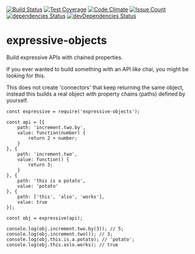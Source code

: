 [![Build Status](https://travis-ci.org/pantoninho/expressive-objects.svg?branch=master)](https://travis-ci.org/pantoninho/expressive-objects)
[![Test Coverage](https://codeclimate.com/github/pantoninho/expressive-objects/badges/coverage.svg)](https://codeclimate.com/github/pantoninho/expressive-objects/coverage)
[![Code Climate](https://codeclimate.com/github/pantoninho/expressive-objects/badges/gpa.svg)](https://codeclimate.com/github/pantoninho/expressive-objects)
[![Issue Count](https://codeclimate.com/github/pantoninho/expressive-objects/badges/issue_count.svg)](https://codeclimate.com/github/pantoninho/expressive-objects)
[![dependencies Status](https://david-dm.org/pantoninho/expressive-objects/status.svg)](https://david-dm.org/pantoninho/expressive-objects)
[![devDependencies Status](https://david-dm.org/pantoninho/expressive-objects/dev-status.svg)](https://david-dm.org/pantoninho/expressive-objects?type=dev)

# expressive-objects

Build expressive APIs with chained properties.

If you ever wanted to build something with an API *like* chai, you might be looking for this.

This does not create 'connectors' that keep returning the same object, instead this builds a real object with property chains (paths) defined by yourself.

```
const expressive = require('expressive-objects');

const api = [{
    path: 'increment.two.by',
    value: function(number) {
        return 2 + number;
    }
}, {
    path: 'increment.two',
    value: function() {
        return 3;
    }
}, {
    path: 'this is a potato',
    value: 'potato'
}, {
    path: ['this', 'also', 'works'],
    value: true
}];

const obj = expressive(api);

console.log(obj.increment.two.by(3)); // 5;
console.log(obj.increment.two()); // 3;
console.log(obj.this.is.a.potato); // 'potato';
console.log(obj.this.aslo.works); // true
```

